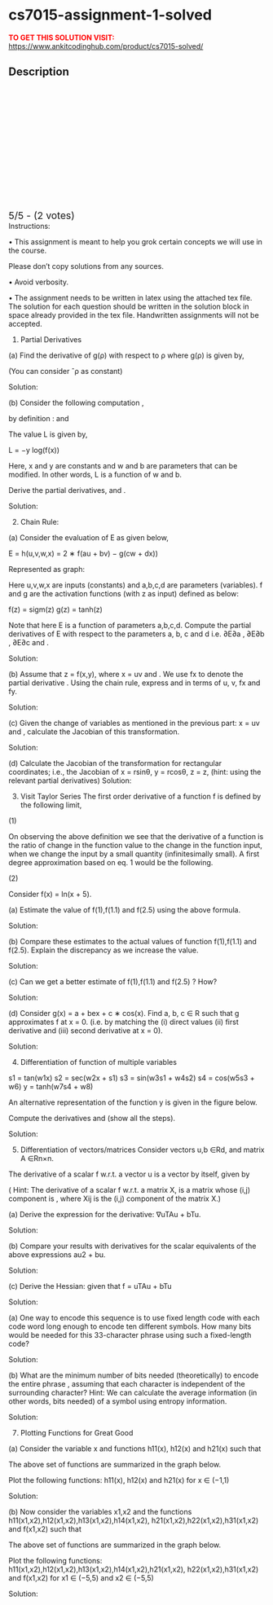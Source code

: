 # cs7015-assignment-1-solved



**<span style='color:red'>TO GET THIS SOLUTION VISIT:</span>** https://www.ankitcodinghub.com/product/cs7015-solved/

<h2>Description</h2>



<div class="kk-star-ratings kksr-auto kksr-align-center kksr-valign-top" data-payload="{&quot;align&quot;:&quot;center&quot;,&quot;id&quot;:&quot;128390&quot;,&quot;slug&quot;:&quot;default&quot;,&quot;valign&quot;:&quot;top&quot;,&quot;ignore&quot;:&quot;&quot;,&quot;reference&quot;:&quot;auto&quot;,&quot;class&quot;:&quot;&quot;,&quot;count&quot;:&quot;2&quot;,&quot;legendonly&quot;:&quot;&quot;,&quot;readonly&quot;:&quot;&quot;,&quot;score&quot;:&quot;5&quot;,&quot;starsonly&quot;:&quot;&quot;,&quot;best&quot;:&quot;5&quot;,&quot;gap&quot;:&quot;4&quot;,&quot;greet&quot;:&quot;Rate this product&quot;,&quot;legend&quot;:&quot;5\/5 - (2 votes)&quot;,&quot;size&quot;:&quot;24&quot;,&quot;title&quot;:&quot;CS7015 Assignment 1 Solved&quot;,&quot;width&quot;:&quot;138&quot;,&quot;_legend&quot;:&quot;{score}\/{best} - ({count} {votes})&quot;,&quot;font_factor&quot;:&quot;1.25&quot;}">
            
<div class="kksr-stars">
    
<div class="kksr-stars-inactive">
            <div class="kksr-star" data-star="1" style="padding-right: 4px">
            

<div class="kksr-icon" style="width: 24px; height: 24px;"></div>
        </div>
            <div class="kksr-star" data-star="2" style="padding-right: 4px">
            

<div class="kksr-icon" style="width: 24px; height: 24px;"></div>
        </div>
            <div class="kksr-star" data-star="3" style="padding-right: 4px">
            

<div class="kksr-icon" style="width: 24px; height: 24px;"></div>
        </div>
            <div class="kksr-star" data-star="4" style="padding-right: 4px">
            

<div class="kksr-icon" style="width: 24px; height: 24px;"></div>
        </div>
            <div class="kksr-star" data-star="5" style="padding-right: 4px">
            

<div class="kksr-icon" style="width: 24px; height: 24px;"></div>
        </div>
    </div>
    
<div class="kksr-stars-active" style="width: 138px;">
            <div class="kksr-star" style="padding-right: 4px">
            

<div class="kksr-icon" style="width: 24px; height: 24px;"></div>
        </div>
            <div class="kksr-star" style="padding-right: 4px">
            

<div class="kksr-icon" style="width: 24px; height: 24px;"></div>
        </div>
            <div class="kksr-star" style="padding-right: 4px">
            

<div class="kksr-icon" style="width: 24px; height: 24px;"></div>
        </div>
            <div class="kksr-star" style="padding-right: 4px">
            

<div class="kksr-icon" style="width: 24px; height: 24px;"></div>
        </div>
            <div class="kksr-star" style="padding-right: 4px">
            

<div class="kksr-icon" style="width: 24px; height: 24px;"></div>
        </div>
    </div>
</div>
                

<div class="kksr-legend" style="font-size: 19.2px;">
            5/5 - (2 votes)    </div>
    </div>
Instructions:

• This assignment is meant to help you grok certain concepts we will use in the course.

Please don’t copy solutions from any sources.

• Avoid verbosity.

• The assignment needs to be written in latex using the attached tex file. The solution for each question should be written in the solution block in space already provided in the tex file. Handwritten assignments will not be accepted.

1. Partial Derivatives

(a) Find the derivative of g(ρ) with respect to ρ where g(ρ) is given by,

(You can consider ˆρ as constant)

Solution:

(b) Consider the following computation ,

by definition : and

The value L is given by,

L = −y log(f(x))

Here, x and y are constants and w and b are parameters that can be modified. In other words, L is a function of w and b.

Derive the partial derivatives, and .

Solution:

2. Chain Rule:

(a) Consider the evaluation of E as given below,

E = h(u,v,w,x) = 2 ∗ f(au + bv) − g(cw + dx))

Represented as graph:

Here u,v,w,x are inputs (constants) and a,b,c,d are parameters (variables). f and g are the activation functions (with z as input) defined as below:

f(z) = sigm(z) g(z) = tanh(z)

Note that here E is a function of parameters a,b,c,d. Compute the partial derivatives of E with respect to the parameters a, b, c and d i.e. ∂E∂a , ∂E∂b , ∂E∂c and .

Solution:

(b) Assume that z = f(x,y), where x = uv and . We use fx to denote the partial derivative . Using the chain rule, express and in terms of u, v, fx and fy.

Solution:

(c) Given the change of variables as mentioned in the previous part: x = uv and , calculate the Jacobian of this transformation.

Solution:

(d) Calculate the Jacobian of the transformation for rectangular coordinates; i.e., the Jacobian of x = rsinθ, y = rcosθ, z = z, (hint: using the relevant partial derivatives) Solution:

3. Visit Taylor Series The first order derivative of a function f is defined by the following limit,

(1)

On observing the above definition we see that the derivative of a function is the ratio of change in the function value to the change in the function input, when we change the input by a small quantity (infinitesimally small). A first degree approximation based on eq. 1 would be the following.

(2)

Consider f(x) = ln(x + 5).

(a) Estimate the value of f(1),f(1.1) and f(2.5) using the above formula.

Solution:

(b) Compare these estimates to the actual values of function f(1),f(1.1) and f(2.5). Explain the discrepancy as we increase the value.

Solution:

(c) Can we get a better estimate of f(1),f(1.1) and f(2.5) ? How?

Solution:

(d) Consider g(x) = a + bex + c ∗ cos(x). Find a, b, c ∈ R such that g approximates f at x = 0. (i.e. by matching the (i) direct values (ii) first derivative and (iii) second derivative at x = 0).

Solution:

4. Differentiation of function of multiple variables

s1 = tan(w1x) s2 = sec(w2x + s1) s3 = sin(w3s1 + w4s2) s4 = cos(w5s3 + w6) y = tanh(w7s4 + w8)

An alternative representation of the function y is given in the figure below.

Compute the derivatives and (show all the steps).

Solution:

5. Differentiation of vectors/matrices Consider vectors u,b ∈Rd, and matrix A ∈Rn×n.

The derivative of a scalar f w.r.t. a vector u is a vector by itself, given by

( Hint: The derivative of a scalar f w.r.t. a matrix X, is a matrix whose (i,j) component is , where Xij is the (i,j) component of the matrix X.)

(a) Derive the expression for the derivative: ∇uTAu + bTu.

Solution:

(b) Compare your results with derivatives for the scalar equivalents of the above expressions au2 + bu.

Solution:

(c) Derive the Hessian: given that f = uTAu + bTu

Solution:

(a) One way to encode this sequence is to use fixed length code with each code word long enough to encode ten different symbols. How many bits would be needed for this 33-character phrase using such a fixed-length code?

Solution:

(b) What are the minimum number of bits needed (theoretically) to encode the entire phrase , assuming that each character is independent of the surrounding character? Hint: We can calculate the average information (in other words, bits needed) of a symbol using entropy information.

Solution:

7. Plotting Functions for Great Good

(a) Consider the variable x and functions h11(x), h12(x) and h21(x) such that

The above set of functions are summarized in the graph below.

Plot the following functions: h11(x), h12(x) and h21(x) for x ∈ (−1,1)

Solution:

(b) Now consider the variables x1,x2 and the functions h11(x1,x2),h12(x1,x2),h13(x1,x2),h14(x1,x2), h21(x1,x2),h22(x1,x2),h31(x1,x2) and f(x1,x2) such that

The above set of functions are summarized in the graph below.

Plot the following functions: h11(x1,x2),h12(x1,x2),h13(x1,x2),h14(x1,x2),h21(x1,x2), h22(x1,x2),h31(x1,x2) and f(x1,x2) for x1 ∈ (−5,5) and x2 ∈ (−5,5)

Solution:
